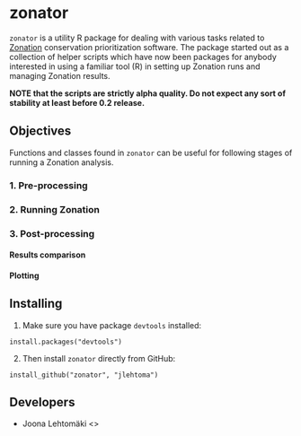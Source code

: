 # zonator

`zonator` is a utility R package for dealing with various tasks related to
[Zonation](http://www.helsinki.fi/bioscience/consplan/software/Zonation/index.html) 
conservation prioritization software. The package started out as a collection
of helper scripts which have now been packages for anybody interested in using
a familiar tool (R) in setting up Zonation runs and managing Zonation results.

**NOTE that the scripts are strictly alpha quality. Do not expect any sort 
of stability at least before 0.2 release.**

## Objectives

Functions and classes found in `zonator` can be useful for following stages
of running a Zonation analysis.

### 1. Pre-processing
### 2. Running Zonation
### 3. Post-processing

#### Results comparison

#### Plotting

## Installing

1. Make sure you have package `devtools` installed:  
```
install.packages("devtools")
```  

2. Then install `zonator` directly from GitHub:  
```
install_github("zonator", "jlehtoma")
```  

## Developers

* Joona Lehtomäki <>
